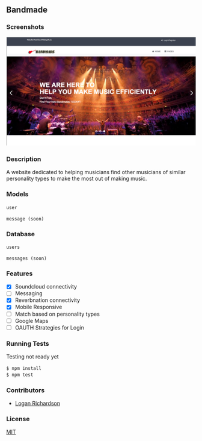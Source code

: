 ## Bandmade

### Screenshots
![Image1](https://raw.githubusercontent.com/GLoganDR/GLoganDR.github.io/master/assets/images/bandmade.jpg)

### Description
A website dedicated to helping musicians find other musicians of similar personality types to make the most out of making music. 

### Models
```
user
```

```
message (soon)
```

### Database
```
users
```

```
messages (soon)
```

### Features
- [x] Soundcloud connectivity
- [ ] Messaging
- [x] Reverbnation connectivity
- [x] Mobile Responsive
- [ ] Match based on personality types
- [ ] Google Maps
- [ ] OAUTH Strategies for Login

### Running Tests
Testing not ready yet
```bash
$ npm install
$ npm test
```

### Contributors
- [Logan Richardson](https://github.com/GLoganDR)

### License
[MIT](LICENSE)

